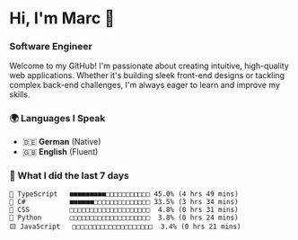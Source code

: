 # Hi, I'm Marc 👋 
### Software Engineer

Welcome to my GitHub! I'm passionate about creating intuitive, high-quality web applications. Whether it's building sleek front-end designs or tackling complex back-end challenges, I'm always eager to learn and improve my skills.  

### 🌍 Languages I Speak  
- 🇩🇪 **German** (Native)  
- 🇬🇧 **English** (Fluent)

### 🤯 What I did the last 7 days

```
🔷 TypeScript   ■■■■■■■■■□□□□□□□□□□□ 45.0% (4 hrs 49 mins)
🔷 C#           ■■■■■■□□□□□□□□□□□□□□ 33.5% (3 hrs 34 mins)
🎨 CSS          □□□□□□□□□□□□□□□□□□□□  4.8% (0 hrs 31 mins)
🐍 Python       □□□□□□□□□□□□□□□□□□□□  3.8% (0 hrs 24 mins)
🟨 JavaScript   □□□□□□□□□□□□□□□□□□□□  3.4% (0 hrs 21 mins)
```